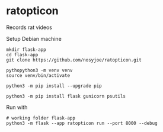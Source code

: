 # ratopticon
Records rat videos

Setup Debian machine

```shell
mkdir flask-app
cd flask-app
git clone https://github.com/nosyjoe/ratopticon.git

pythopython3 -m venv venv
source venv/bin/activate

python3 -m pip install --upgrade pip

python3 -m pip install flask gunicorn psutils
```

Run with 

```
# working folder flask-app
python3 -m flask --app ratopticon run --port 8000 --debug

```


